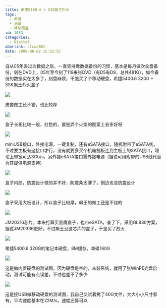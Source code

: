 ```yaml
---
title: 希捷5400.6 + SSK飙王烈火
tags:
  - 希捷
  - 测试
  - 移动硬盘
id: 1083
categories:
  - Digital
abbrlink: c1caa861
date: 2009-06-02 15:52:55
---
```


自从05年丢过次数据之后，一直坚持做数据备份的习惯，基本是每月做次全盘备份，刻在DVD上，05年至今刻了119来张DVD（有D5有D9，总共481G），如今备份的数据实在太多了，刻盘麻烦，干脆买了个移动硬盘，希捷5400.6 320G + SSK飙王烈火盒子

![](/images/2009/06/02_200906021627038372_6782.jpg)

皮套做工还不错，也比较厚

![](/images/2009/06/02_200906021723098147_6783.jpg)

盒子长相比较一般，红色的，要是弄个火焰的图案上去多好呀

![](/images/2009/06/02_200906021724116563_6784.jpg)

miniUSB接口，外接电源，一键复制，还有eSATA接口，随机附带了eSATA线，不过要主板有这接口才行，没有就要多买个机箱挡板连到主板上的SATA接口，理论上带宽可达3Gb/s，另外接eSATA接口需外接电源（据说可用附带的USB线代替为其提供电源支持）

![](/images/2009/06/02_200906021727121155_6785.jpg)

盒子内部，防震设计做的并不好，防震条太薄了，侧边也没防震设计

![](/images/2009/06/02_200906021728236148_6786.jpg)

盒子采用大板设计，所以盒子比较厚，飙王的做工还是不错的

![](/images/2009/06/02_200906021729118421_6787.jpg)

JM20316芯片，本来打算买黑鹰盒子，也带eSATA，查了下，采用GL830方案，据说JM20336更好，不过飙王没这芯片的盒子，于是买了烈火

![](/images/2009/06/02_200906021734411610_6788.jpg)

希捷5400.6 320G的笔记本硬盘，8M缓存，单碟160G

![](/images/2009/06/02_200906021735274872_6789.jpg)

这是做内置硬盘的测试图，因为硬盘是空的，未装系统，就用了张WinPE光盘启动，测试可能有点误差，不过也差不了多少

![](/images/2009/06/02_200906021736342010_6790.jpg)

这是接USB做移动硬盘的测试图，我自己又试着拷了40G文件，大大小小尺寸都有，平均速度基本在22M/s，速度还算可以